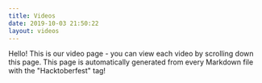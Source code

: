 ```yaml
---
title: Videos
date: 2019-10-03 21:50:22
layout: videos
---
```

Hello! This is our video page - you can view each video by scrolling down this page. This page is automatically generated from every Markdown file with the "Hacktoberfest" tag!


